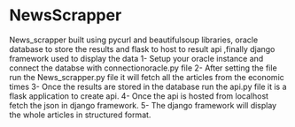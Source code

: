 # NewsScrapper
News_scrapper built using pycurl and beautifulsoup libraries, oracle database to store the results and flask to host to result api ,finally django framework used to display the data
1- Setup your oracle instance and connect the databse with connectionoracle.py file
2- After setting the file run the News_scrapper.py file it will fetch all the articles from the economic times
3- Once the results are stored in the database run the api.py file it is a flask application to create api.
4- Once the api is hosted from localhost fetch the json in django framework.
5- The django framework will display the  whole articles in structured format.
